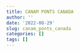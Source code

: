 ```yaml
---
title: CANAM PONTS CANADA
author: ''
date: '2022-08-29'
slug: canam_ponts_canada
categories: []
tags: []
---
```


